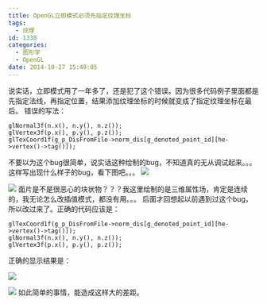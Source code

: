 ```yaml
---
title: OpenGL立即模式必须先指定纹理坐标
tags:
  - 纹理
id: 1338
categories:
  - 图形学
  - OpenGL
date: 2014-10-27 15:49:05
---
```


说实话，立即模式用了一年多了，还是犯了这个错误。因为很多代码例子里面都是先指定法线，再指定位置，结果添加纹理坐标的时候就变成了指定纹理坐标在最后。
错误的写法：

``` stylus
glNormal3f(n.x(), n.y(), n.z());
glVertex3f(p.x(), p.y(), p.z());
glTexCoord1f(g_p_DisFromFile->norm_dis[g_denoted_point_id][he->vertex()->tag()]);
```

不要以为这个bug很简单，说实话这种绘制的bug，不知道真的无从调试起来。。。这样写出现什么样子的bug，看下图吧。。。
![](https://c2.staticflickr.com/8/7241/27175251640_077ce24c67_o.png)

![](https://c2.staticflickr.com/8/7691/27417552636_58c2958b6a_o.png)
面片是不是很恶心的块状物？？？我这里绘制的是三维属性场，肯定是连续的，我无论怎么改插值模式，都没有用。。。
后面才回想起以前遇到过这个bug，所以改过来了。正确的代码应该是：

``` stylus
glTexCoord1f(g_p_DisFromFile->norm_dis[g_denoted_point_id][he->vertex()->tag()]);
glNormal3f(n.x(), n.y(), n.z());
glVertex3f(p.x(), p.y(), p.z());
```

正确的显示结果是：

![](https://c2.staticflickr.com/8/7425/27380202661_e1bb2be00c_o.png)

![](https://c2.staticflickr.com/8/7541/27175250770_c2656854e3_o.png)
如此简单的事情，能造成这样大的差距。